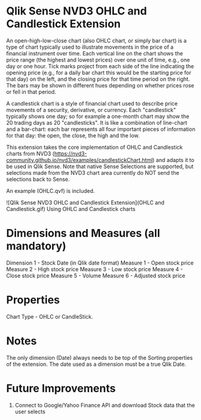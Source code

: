 Qlik Sense NVD3 OHLC and Candlestick Extension
===================================
An open-high-low-close chart (also OHLC chart, or simply bar chart) is a type of chart typically used to illustrate movements in the price of a financial instrument over time. Each vertical line on the chart shows the price range (the highest and lowest prices) over one unit of time, e.g., one day or one hour. Tick marks project from each side of the line indicating the opening price (e.g., for a daily bar chart this would be the starting price for that day) on the left, and the closing price for that time period on the right. The bars may be shown in different hues depending on whether prices rose or fell in that period.

A candlestick chart is a style of financial chart used to describe price movements of a security, derivative, or currency. Each "candlestick" typically shows one day; so for example a one-month chart may show the 20 trading days as 20 "candlesticks".
It is like a combination of line-chart and a bar-chart: each bar represents all four important pieces of information for that day: the open, the close, the high and the low.

This extension takes the core implementation of OHLC and Candlestick charts from NVD3 (https://nvd3-community.github.io/nvd3/examples/candlestickChart.html) and adapts it to be used in Qlik Sense.  Note that native Sense Selections are supported, but selections made from the NVD3 chart area currently do NOT send the selections back to Sense.

An example (OHLC.qvf) is included.

![Qlik Sense NVD3 OHLC and Candlestick Extension](OHLC and Candlestick.gif)
Using OHLC and Candlestick charts

Dimensions and Measures (all mandatory)
======================================

Dimension 1 - Stock Date (in Qlik date format)
Measure 1 - Open stock price
Measure 2 - High stock price
Measure 3 - Low stock price
Measure 4 - Close stock price
Measure 5 - Volume
Measure 6 - Adjusted stock price

Properties
==========

Chart Type - OHLC or CandleStick.

Notes
=====

The only dimension (Date) always needs to be top of the Sorting properties of the extension.
The date used as a dimension must be a true Qlik Date.

Future Improvements
===================

1. Connect to Google/Yahoo Finance API and download Stock data that the user selects